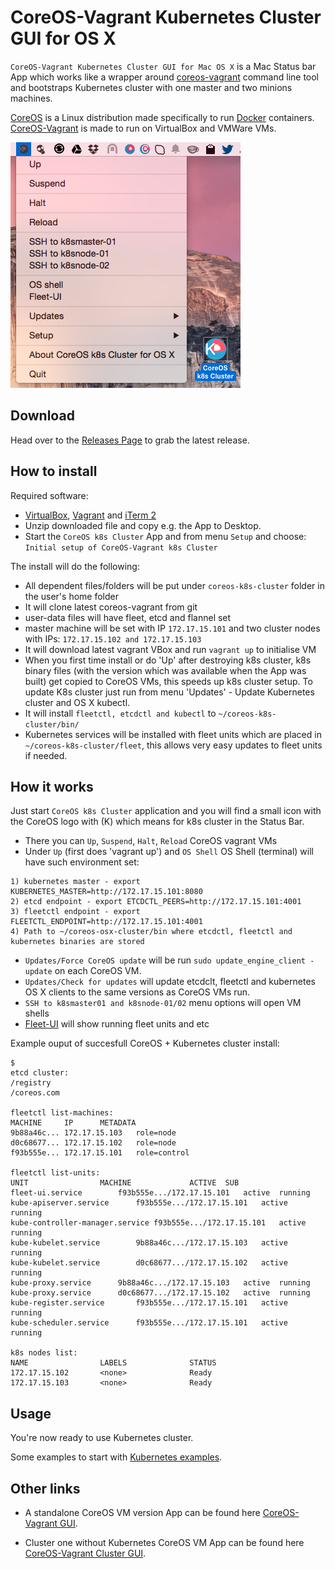 CoreOS-Vagrant Kubernetes Cluster GUI for OS X
============================

`CoreOS-Vagrant Kubernetes Cluster GUI for Mac OS X` is a Mac Status bar App which works like a wrapper around [coreos-vagrant](https://github.com/coreos/coreos-vagrant) command line tool and bootstraps Kubernetes cluster with one master and two minions machines.

[CoreOS](https://coreos.com) is a Linux distribution made specifically to run [Docker](https://www.docker.io/) containers.
[CoreOS-Vagrant](https://github.com/coreos/coreos-vagrant) is made to run on VirtualBox and VMWare VMs.

![CoreOS-Vagrant-Kubernetes-Cluster-GUI](coreos-vagrant-k8s-cluster-gui.png "CoreOS-Vagrant-Kubernetes-Cluster-GUI")

Download
--------
Head over to the [Releases Page](https://github.com/rimusz/coreos-osx-gui-kubernetes-cluster/releases) to grab the latest release.


How to install
----------

Required software:
* [VirtualBox](https://www.virtualbox.org/wiki/Downloads), [Vagrant](http://www.vagrantup.com/downloads.html) and [iTerm 2](http://www.iterm2.com/#/section/downloads)
* Unzip downloaded file and copy e.g. the App to Desktop.
* Start the `CoreOS k8s Cluster` App and from menu `Setup` and choose: `Initial setup of CoreOS-Vagrant k8s Cluster`

The install will do the following:

* All dependent files/folders will be put under `coreos-k8s-cluster` folder in the user's
 home folder
* It will clone latest coreos-vagrant from git
* user-data files will have fleet, etcd and flannel set
* master machine will be set with IP `172.17.15.101` and two cluster nodes with IPs: `172.17.15.102 and 172.17.15.103`
* It will download latest vagrant VBox and run `vagrant up` to initialise VM
* When you first time install or do 'Up' after destroying k8s cluster, k8s binary files (with the version which was available when the App was built) get copied to CoreOS VMs, this speeds up k8s cluster setup. To update K8s cluster just run from menu 'Updates' - Update Kubernetes cluster and OS X kubectl.
* It will install `fleetctl, etcdctl and kubectl` to `~/coreos-k8s-cluster/bin/`
* Kubernetes services will be installed with fleet units which are placed in `~/coreos-k8s-cluster/fleet`, this allows very easy updates to fleet units if needed.

How it works
------------

Just start `CoreOS k8s Cluster` application and you will find a small icon with the CoreOS logo with (K) which means for k8s cluster in the Status Bar.

* There you can `Up`, `Suspend`, `Halt`, `Reload` CoreOS vagrant VMs
* Under `Up` (first does 'vagrant up') and `OS Shell` OS Shell (terminal) will have such environment set:
````
1) kubernetes master - export KUBERNETES_MASTER=http://172.17.15.101:8080
2) etcd endpoint - export ETCDCTL_PEERS=http://172.17.15.101:4001
3) fleetctl endpoint - export FLEETCTL_ENDPOINT=http://172.17.15.101:4001
4) Path to ~/coreos-osx-cluster/bin where etcdctl, fleetctl and kubernetes binaries are stored
````

* `Updates/Force CoreOS update` will be run `sudo update_engine_client -update` on each CoreOS VM.
* `Updates/Check for updates` will update etcdclt, fleetctl and kubernetes OS X clients to the same versions as CoreOS VMs run.
* `SSH to k8smaster01 and k8snode-01/02` menu options will open VM shells
* [Fleet-UI](http://fleetui.com) will show running fleet units and etc


Example ouput of succesfull CoreOS + Kubernetes cluster install:

````
$ 
etcd cluster:
/registry
/coreos.com

fleetctl list-machines:
MACHINE		IP		METADATA
9b88a46c...	172.17.15.103	role=node
d0c68677...	172.17.15.102	role=node
f93b555e...	172.17.15.101	role=control

fleetctl list-units:
UNIT				MACHINE				ACTIVE	SUB
fleet-ui.service		f93b555e.../172.17.15.101	active	running
kube-apiserver.service		f93b555e.../172.17.15.101	active	running
kube-controller-manager.service	f93b555e.../172.17.15.101	active	running
kube-kubelet.service		9b88a46c.../172.17.15.103	active	running
kube-kubelet.service		d0c68677.../172.17.15.102	active	running
kube-proxy.service		9b88a46c.../172.17.15.103	active	running
kube-proxy.service		d0c68677.../172.17.15.102	active	running
kube-register.service		f93b555e.../172.17.15.101	active	running
kube-scheduler.service		f93b555e.../172.17.15.101	active	running

k8s nodes list:
NAME                LABELS              STATUS
172.17.15.102       <none>              Ready
172.17.15.103       <none>              Ready

````




Usage
------------

You're now ready to use Kubernetes cluster.

Some examples to start with [Kubernetes examples](https://github.com/GoogleCloudPlatform/kubernetes/blob/master/examples/).

Other links
-----------
* A standalone CoreOS VM version App can be found here [CoreOS-Vagrant GUI](https://github.com/rimusz/coreos-osx-gui).

* Cluster one without Kubernetes CoreOS VM App can be found here [CoreOS-Vagrant Cluster GUI](https://github.com/rimusz/coreos-osx-gui-cluster).
